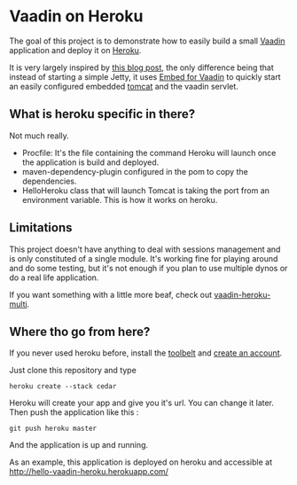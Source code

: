 Vaadin on Heroku
================

The goal of this project is to demonstrate how to easily build a small [Vaadin](https://vaadin.com/home) application and deploy it on [Heroku](http://www.heroku.com).

It is very largely inspired by [this blog post](http://blog.heroku.com/archives/2011/8/25/java/), the only difference being that instead of starting a simple Jetty, it uses
[Embed for Vaadin](https://vaadin.com/directory#addon/embed-for-vaadin) to quickly start an easily configured embedded [tomcat](http://tomcat.apache.org/) and the vaadin servlet.

What is heroku specific in there?
---------------------------------

Not much really.

* Procfile: It's the file containing the command Heroku will launch once the application is build and deployed.
* maven-dependency-plugin configured in the pom to copy the dependencies.
* HelloHeroku class that will launch Tomcat is taking the port from an environment variable. This is how it works on heroku.

Limitations
-----------

This project doesn't have anything to deal with sessions management and is only constituted of a single module.
It's working fine for playing around and do some testing, but it's not enough if you plan to use multiple dynos or do a real life application.

If you want something with a little more beaf, check out [vaadin-heroku-multi](https://github.com/nhurion/vaadin-heroku-multi).

Where tho go from here?
-----------------------

If you never used heroku before, install the [toolbelt](https://toolbelt.heroku.com/) and [create an account](http://heroku.com/signup).

Just clone this repository and type

    heroku create --stack cedar

Heroku will create your app and give you it's url. You can change it later.
Then push the application like this :

    git push heroku master

And the application is up and running.


As an example, this application is deployed on heroku and accessible at http://hello-vaadin-heroku.herokuapp.com/
